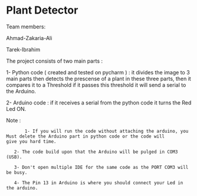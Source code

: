 # Plant Detector 

Team members:

 Ahmad-Zakaria-Ali

 Tarek-Ibrahim



The project consists of two main parts :

1- Python code ( created and tested on pycharm ) : 
it divides the image to 3 main parts then detects the prescense of 
a plant in these three parts, then it compares it to a Threshold if
 it passes this threshold it will send a serial to the Arduino.


2- Arduino code : if it receives a serial from the python code it 
turns the Red Led ON.




Note :


           1- If you will run the code without attaching the arduino, you Must delete the Arduino part in python code or the code will 		      give you hard time.
    
	   2- The code build upon that the Arduino will be pulged in COM3 (USB).

	   3- Don't open multiple IDE for the same code as the PORT COM3 will be busy.
    
	   4- The Pin 13 in Arduino is where you should connect your Led in the arduino.
        
	   
